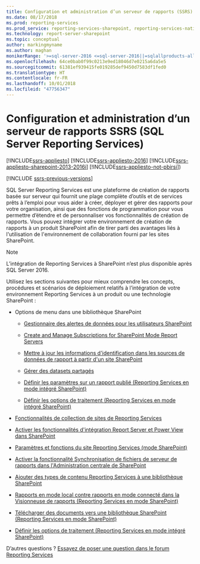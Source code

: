 ```yaml
---
title: Configuration et administration d’un serveur de rapports (SSRS) | Microsoft Docs
ms.date: 08/17/2018
ms.prod: reporting-services
ms.prod_service: reporting-services-sharepoint, reporting-services-native
ms.technology: report-server-sharepoint
ms.topic: conceptual
author: markingmyname
ms.author: maghan
monikerRange: '>=sql-server-2016 <=sql-server-2016||=sqlallproducts-allversions'
ms.openlocfilehash: 64ce0bab0f99c0213e9ed18046d7e0215a6da5e5
ms.sourcegitcommit: 61381ef939415fe019285def9450d7583df1fed0
ms.translationtype: HT
ms.contentlocale: fr-FR
ms.lasthandoff: 10/01/2018
ms.locfileid: "47756347"
---
```

# <a name="configuration-and-administration-of-a-sql-server-reporting-services-ssrs-report-server"></a>Configuration et administration d’un serveur de rapports SSRS (SQL Server Reporting Services)

[!INCLUDE[ssrs-appliesto](../../includes/ssrs-appliesto.md)] [!INCLUDE[ssrs-appliesto-2016](../../includes/ssrs-appliesto-2016.md)] [!INCLUDE[ssrs-appliesto-sharepoint-2013-2016i](../../includes/ssrs-appliesto-sharepoint-2013-2016.md)] [!INCLUDE[ssrs-appliesto-not-pbirsi](../../includes/ssrs-appliesto-not-pbirs.md)])

[!INCLUDE [ssrs-previous-versions](../../includes/ssrs-previous-versions.md)]

SQL Server Reporting Services est une plateforme de création de rapports basée sur serveur qui fournit une plage complète d’outils et de services prêts à l’emploi pour vous aider à créer, déployer et gérer des rapports pour votre organisation, ainsi que des fonctions de programmation pour vous permettre d’étendre et de personnaliser vos fonctionnalités de création de rapports. Vous pouvez intégrer votre environnement de création de rapports à un produit SharePoint afin de tirer parti des avantages liés à l'utilisation de l'environnement de collaboration fourni par les sites SharePoint.

> [!NOTE]
> L’intégration de Reporting Services à SharePoint n’est plus disponible après SQL Server 2016.

Utilisez les sections suivantes pour mieux comprendre les concepts, procédures et scénarios de déploiement relatifs à l’intégration de votre environnement Reporting Services à un produit ou une technologie SharePoint :  
  
-   Options de menu dans une bibliothèque SharePoint  
  
    -   [Gestionnaire des alertes de données pour les utilisateurs SharePoint](../../reporting-services/data-alert-manager-for-sharepoint-users.md)  
  
    -   [Create and Manage Subscriptions for SharePoint Mode Report Servers](../../reporting-services/subscriptions/create-and-manage-subscriptions-for-sharepoint-mode-report-servers.md)  
  
    -   [Mettre à jour les informations d'identification dans les sources de données de rapport à partir d'un site SharePoint](../../reporting-services/report-data/update-credentials-in-report-data-sources-from-a-sharepoint-site.md)  
  
    -   [Gérer des datasets partagés](../../reporting-services/report-data/manage-shared-datasets.md)  
  
    -   [Définir les paramètres sur un rapport publié &#40;Reporting Services en mode intégré SharePoint&#41;](../../reporting-services/report-design/set-parameters-on-a-published-report-sharepoint-integrated-mode.md)  
  
    -   [Définir les options de traitement &#40;Reporting Services en mode intégré SharePoint&#41;](../../reporting-services/report-server-sharepoint/set-processing-options-reporting-services-in-sharepoint-integrated-mode.md)  
  
-   [Fonctionnalités de collection de sites de Reporting Services](../../reporting-services/report-server-sharepoint/site-collection-features-reporting-services.md)  
  
-   [Activer les fonctionnalités d'intégration Report Server et Power View dans SharePoint](../../reporting-services/report-server-sharepoint/site-collection-features-report-server-and-power-view.md)  
  
-   [Paramètres et fonctions du site Reporting Services &#40;mode SharePoint&#41;](../../reporting-services/report-server-sharepoint/site-settings-and-features-reporting-services.md)  
  
-   [Activer la fonctionnalité Synchronisation de fichiers de serveur de rapports dans l'Administration centrale de SharePoint](../../reporting-services/report-server-sharepoint/activate-the-report-server-file-sync-feature-in-sharepoint-ca.md)  
  
-   [Ajouter des types de contenu Reporting Services à une bibliothèque SharePoint](../../reporting-services/report-server-sharepoint/add-reporting-services-content-types-to-a-sharepoint-library.md)  
  
-   [Rapports en mode local contre rapports en mode connecté dans la Visionneuse de rapports &#40;Reporting Services en mode SharePoint&#41;](../../reporting-services/report-server-sharepoint/local-mode-vs-connected-mode-reports-in-the-report-viewer.md)  
  
-   [Télécharger des documents vers une bibliothèque SharePoint &#40;Reporting Services en mode SharePoint&#41;](../../reporting-services/report-server-sharepoint/upload-documents-to-a-sharepoint-library-reporting-services-in-sharepoint-mode.md)  
  
-   [Définir les options de traitement &#40;Reporting Services en mode intégré SharePoint&#41;](../../reporting-services/report-server-sharepoint/set-processing-options-reporting-services-in-sharepoint-integrated-mode.md)  
  
D’autres questions ? [Essayez de poser une question dans le forum Reporting Services](http://go.microsoft.com/fwlink/?LinkId=620231)
